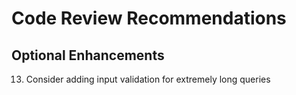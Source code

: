 # Code Review Recommendations

## Optional Enhancements
13. Consider adding input validation for extremely long queries